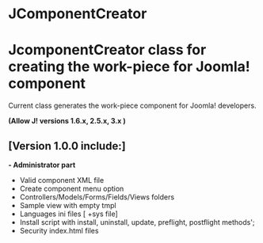 # JComponentCreator
JcomponentCreator class for creating the work-piece for Joomla! component
==============
Current class generates the work-piece component for Joomla! developers.

**(Allow J! versions 1.6.x, 2.5.x, 3.x )**

[Version 1.0.0 include:]
--------------
**- Administrator part**
- Valid component XML file
- Create component menu option
- Controllers/Models/Forms/Fields/Views folders
- Sample view with empty tmpl
- Languages ini files [ +sys file]
- Install script with install, uninstall, update, preflight, postflight methods';
- Security index.html files